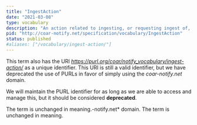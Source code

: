```yaml
---
title: "IngestAction"
date: "2021-03-08"
type: vocabulary
description: "An action related to ingesting, or requesting ingest of, a resource"
pid: "http://coar-notify.net/specification/vocabulary/IngestAction"
status: published
#aliases: ["/vocabulary/ingest-action/"]
---
```


This term also has the URI *https://purl.org/coar/notify_vocabulary/ingest-action/* as a unique identifier. This URI is still a valid identifier, but we have deprecated the use of PURLs in favor of simply using the *coar-notify.net* domain.

We will maintain the PURL identifier for as long as we are able to access and manage this, but it should be considered **deprecated**.

The term is unchanged in meaning.-notify.net* domain. The term is unchanged in meaning.